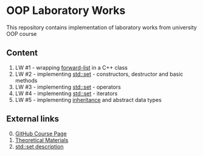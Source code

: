 # OOP Laboratory Works

This repository contains implementation of laboratory works from university OOP course

## Content

1. LW #1 - wrapping [forward-list](https://github.com/ellgenta/DSA-labs/blob/main/dsa_lab_2.c) in a C++ class
2. LW #2 - implementing [std::set](https://en.cppreference.com/w/cpp/container/set.html) - constructors, destructor and basic methods
3. LW #3 - implementing [std::set](https://en.cppreference.com/w/cpp/container/set.html) - operators
4. LW #4 - implementing [std::set](https://en.cppreference.com/w/cpp/container/set.html) - iterators
5. LW #5 - implementing [inheritance](https://github.com/AbsoluteVirtue/fcim_poo_21.6/blob/master/lab5_bcc33f14.cpp) and abstract data types 

## External links 

0. [GitHub Course Page](https://github.com/AbsoluteVirtue/fcim_poo_21.6)
1. [Theoretical Materials](https://absolutevirtue.github.io/fcim_poo_21.6/)
2. [std::set description](https://en.cppreference.com/w/cpp/container/set.html)
